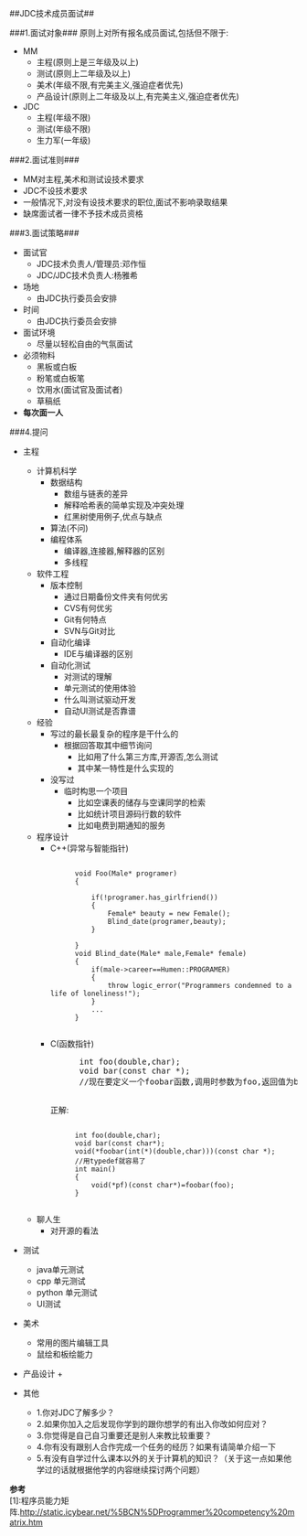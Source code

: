 ##JDC技术成员面试##

###1.面试对象###
原则上对所有报名成员面试,包括但不限于:

- MM
    + 主程(原则上是三年级及以上)
    + 测试(原则上二年级及以上)
    + 美术(年级不限,有完美主义,强迫症者优先)
    + 产品设计(原则上二年级及以上,有完美主义,强迫症者优先)
- JDC
    + 主程(年级不限)
    + 测试(年级不限)
    + 生力军(一年级)

###2.面试准则###
- MM对主程,美术和测试设技术要求
- JDC不设技术要求
- 一般情况下,对没有设技术要求的职位,面试不影响录取结果
- 缺席面试者一律不予技术成员资格

###3.面试策略###
- 面试官
    + JDC技术负责人/管理员:邓作恒
    + JDC/JDC技术负责人:杨雅希
- 场地
    + 由JDC执行委员会安排
- 时间
    + 由JDC执行委员会安排
- 面试环境
    + 尽量以轻松自由的气氛面试
    <!--毕竟主要是面主程序员,太严肃是没有意义的,正装完全没必要,短裤拖鞋也是允许的-->
- 必须物料
    + 黑板或白板
    + 粉笔或白板笔
    + 饮用水(面试官及面试者)<!--天晓得面多久,水都没得喝太没人道了== -->
    + 草稿纸<!--给面试者整理思路的-->
- **每次面一人**

###4.提问
- 主程
    + 计算机科学
        - 数据结构
            + 数组与链表的差异
            + 解释哈希表的简单实现及冲突处理
            + 红黑树使用例子,优点与缺点
        - 算法(不问)
        - 编程体系
            + 编译器,连接器,解释器的区别
            + 多线程
    + 软件工程
        - 版本控制
            + 通过日期备份文件夹有何优劣
            + CVS有何优劣
            + Git有何特点
            + SVN与Git对比
        - 自动化编译
            + IDE与编译器的区别
        - 自动化测试
            + 对测试的理解
            + 单元测试的使用体验
            + 什么叫测试驱动开发
            + 自动UI测试是否靠谱
    + 经验
        - 写过的最长最复杂的程序是干什么的
            + 根据回答取其中细节询问 
                - 比如用了什么第三方库,开源否,怎么测试
                - 其中某一特性是什么实现的
        - 没写过
            + 临时构思一个项目
                - 比如空课表的储存与空课同学的检索
                - 比如统计项目源码行数的软件
                - 比如电费到期通知的服务
    + 程序设计
        - C++(异常与智能指针)
            <pre><code>
                void Foo(Male* programer)
                {
                    
                    if(!programer.has_girlfriend())
                    {
                        Female* beauty = new Female();
                        Blind_date(programer,beauty);
                    }
                    
                }
                void Blind_date(Male* male,Female* female)
                {
                    if(male->career==Humen::PROGRAMER)
                    {
                        throw logic_error("Programmers condemned to a life of loneliness!");
                    }
                    ...
                }
            </code></pre>
        - C(函数指针)
            <pre>
                int foo(double,char);
                void bar(const char *);
                //现在要定义一个foobar函数,调用时参数为foo,返回值为bar
            </pre>
            正解:
            <pre><code>
                int foo(double,char);
                void bar(const char*);
                void(*foobar(int(*)(double,char)))(const char *);
                //用typedef就容易了
                int main()
                {
                    void(*pf)(const char*)=foobar(foo);
                }
            </code></pre>
    + 聊人生
        - 对开源的看法

- 测试
    + java单元测试
    + cpp 单元测试
    + python 单元测试
    + UI测试
- 美术
    + 常用的图片编辑工具
    + 鼠绘和板绘能力
- 产品设计
    + 
- 其他
    + 1.你对JDC了解多少？
    + 2.如果你加入之后发现你学到的跟你想学的有出入你改如何应对？
    + 3.你觉得是自己自习重要还是别人来教比较重要？
    + 4.你有没有跟别人合作完成一个任务的经历？如果有请简单介绍一下
    + 5.有没有自学过什么课本以外的关于计算机的知识？（关于这一点如果他学过的话就根据他学的内容继续探讨两个问题）  
   
**参考**  
\[1]:程序员能力矩阵.http://static.icybear.net/%5BCN%5DProgrammer%20competency%20matrix.htm